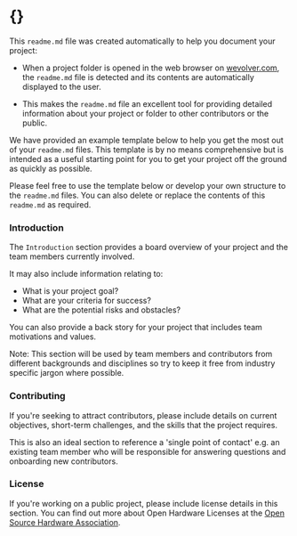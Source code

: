 # {}

This `readme.md` file was created automatically to help you document your project:

- When a project folder is opened in the web browser on  [wevolver.com](https://www.wevolver.com/about), the `readme.md` file is detected and its contents are automatically displayed to the user.

- This makes the `readme.md` file an excellent tool for providing detailed information about your project or folder to other contributors or the public.

We have provided an example template below to help you get the most out of your `readme.md` files.
This template is by no means comprehensive but is intended as a useful starting point for you to get your project off the ground as quickly as possible.

Please feel free to use the template below or develop your own structure to the `readme.md` files.
You can also delete or replace the contents of this `readme.md` as required.

### Introduction

The `Introduction` section provides a board overview of your project and the team members currently involved.

It may also include information relating to:

- What is your project goal?
- What are your criteria for success?
- What are the potential risks and obstacles? 

You can also provide a back story for your project that includes team motivations and values.

Note:
This section will be used by team members and contributors from different backgrounds and disciplines so try to keep it free from industry specific jargon where possible.

### Contributing

If you're seeking to attract contributors, please include details on current objectives, short-term challenges, and the skills that the project requires.

This is also an ideal section to reference a 'single point of contact' e.g. an existing team member who will be responsible for answering questions and onboarding new contributors.

### License

If you're working on a public project, please include license details in this section.
You can find out more about Open Hardware Licenses at the [Open Source Hardware Association](https://www.oshwa.org/).
